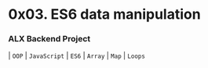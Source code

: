 # 0x03. ES6 data manipulation

### ALX Backend Project

| `OOP` | `JavaScript` | `ES6` | `Array` | `Map` | `Loops`

